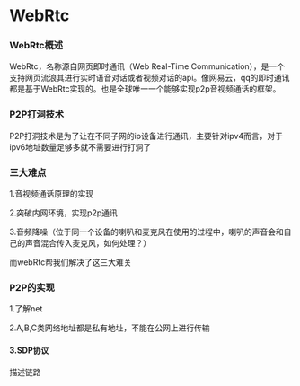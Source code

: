 # WebRtc

### WebRtc概述

WebRtc，名称源自网页即时通讯（Web Real-Time Communication），是一个支持网页流浪其进行实时语音对话或者视频对话的api。像网易云，qq的即时通讯都是基于WebRtc实现的。也是全球唯一一个能够实现p2p音视频通话的框架。



### P2P打洞技术

P2P打洞技术是为了让在不同子网的ip设备进行通讯，主要针对ipv4而言，对于ipv6地址数量足够多就不需要进行打洞了



### 三大难点

1.音视频通话原理的实现

2.突破内网环境，实现p2p通讯

3.音频降噪（位于同一个设备的喇叭和麦克风在使用的过程中，喇叭的声音会和自己的声音混合传入麦克风，如何处理？）

而webRtc帮我们解决了这三大难关



### P2P的实现

1.了解net

2.A,B,C类网络地址都是私有地址，不能在公网上进行传输

#### 3.SDP协议

描述链路



